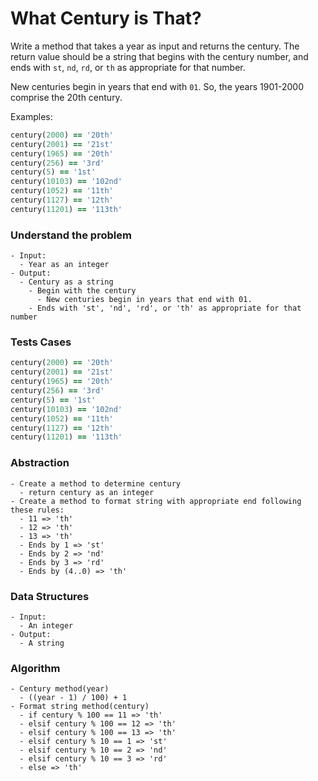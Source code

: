 # What Century is That?

Write a method that takes a year as input and returns the century. The return value should be a string that begins with the century number, and ends with `st`, `nd`, `rd`, or `th` as appropriate for that number.

New centuries begin in years that end with `01`. So, the years 1901-2000 comprise the 20th century.

Examples:

```ruby
century(2000) == '20th'
century(2001) == '21st'
century(1965) == '20th'
century(256) == '3rd'
century(5) == '1st'
century(10103) == '102nd'
century(1052) == '11th'
century(1127) == '12th'
century(11201) == '113th'
```



### Understand the problem

```
- Input:
  - Year as an integer
- Output:
  - Century as a string
    - Begin with the century
      - New centuries begin in years that end with 01.
    - Ends with 'st', 'nd', 'rd', or 'th' as appropriate for that number
```

### Tests Cases

```ruby
century(2000) == '20th'
century(2001) == '21st'
century(1965) == '20th'
century(256) == '3rd'
century(5) == '1st'
century(10103) == '102nd'
century(1052) == '11th'
century(1127) == '12th'
century(11201) == '113th'
```

### Abstraction

```
- Create a method to determine century
  - return century as an integer
- Create a method to format string with appropriate end following these rules:
  - 11 => 'th'
  - 12 => 'th'
  - 13 => 'th'
  - Ends by 1 => 'st'
  - Ends by 2 => 'nd'
  - Ends by 3 => 'rd'
  - Ends by (4..0) => 'th'
```

### Data Structures

```
- Input:
  - An integer
- Output:
  - A string
```

### Algorithm

```
- Century method(year)
  - ((year - 1) / 100) + 1
- Format string method(century)
  - if century % 100 == 11 => 'th'
  - elsif century % 100 == 12 => 'th'
  - elsif century % 100 == 13 => 'th'
  - elsif century % 10 == 1 => 'st'
  - elsif century % 10 == 2 => 'nd'
  - elsif century % 10 == 3 => 'rd'
  - else => 'th' 
```
